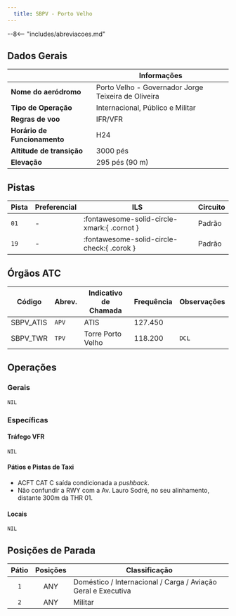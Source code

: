 ```yaml
---
  title: SBPV - Porto Velho
---
```


--8<-- "includes/abreviacoes.md"

## Dados Gerais

|                              | Informações                                         |
|------------------------------|-----------------------------------------------------|
| **Nome do aeródromo**        | Porto Velho - Governador Jorge Teixeira de Oliveira |
| **Tipo de Operação**         | Internacional, Público e Militar                    |
| **Regras de voo**            | IFR/VFR                                             |
| **Horário de Funcionamento** | H24                                                 |
| **Altitude de transição**    | 3000 pés                                            |
| **Elevação**                 | 295 pés (90 m)                                      |

## Pistas
| Pista | Preferencial  | ILS                                         | Circuito   |
|-------|---------------|---------------------------------------------|------------|
| `01`  | -             | :fontawesome-solid-circle-xmark:{ .cornot } | Padrão     | 
| `19`  | -             | :fontawesome-solid-circle-check:{ .corok }  | Padrão     |
<!--
### Configurações

| Configuração | Decolagem   | Pouso       | Observações                                                                                     |
| ------------ | ----------- | ----------- | ----------------------------------------------------------------------------------------------- |
| **LESTE**    | `11L` `11R` | `11L` `11R` | Prioriza-se a `11L` nas saídas para o setor **NORTE** e a `11R` nas saídas para o setor **SUL** |
| **OESTE**    | `29L` `29R` | `29L` `29R` | Prioriza-se a `29R` nas saídas para o setor **NORTE** e a `29L` nas saídas para o setor **SUL** |
-->
## Órgãos ATC

| Código     | Abrev. | Indicativo de Chamada | Frequência | Observações |
| ---------- | ------ | --------------------- | ---------- | ----------- |
| SBPV_ATIS  | `APV`  | ATIS                  | 127.450    |             |
| SBPV_TWR   | `TPV`  | Torre Porto Velho     | 118.200    | `DCL`       |

## Operações

### Gerais

`NIL`

### Específicas

#### Tráfego VFR

`NIL`

#### Pátios e Pistas de Taxi

- ACFT CAT C saída condicionada a *pushback*.
- Não confundir a RWY com a Av. Lauro Sodré, no seu alinhamento, distante 300m da THR 01.

#### Locais

`NIL`

## Posições de Parada

| Pátio     | Posições  | Classificação                                                 |
|:---------:|:---------:|---------------------------------------------------------------|
| `1`       | ANY       | Doméstico / Internacional / Carga / Aviação Geral e Executiva |
| `2`       | ANY       | Militar                                                       |